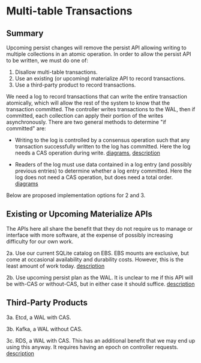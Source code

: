 # Multi-table Transactions

## Summary

Upcoming persist changes will remove the persist API allowing writing to multiple collections in an atomic operation.
In order to allow the persist API to be written, we must do one of:

1. Disallow multi-table transactions.
2. Use an existing (or upcoming) materialize API to record transactions.
3. Use a third-party product to record transactions.

We need a log to record transactions that can write the entire transaction atomically, which will allow the rest of the system to know that the transaction committed.
The controller writes transactions to the WAL, then if committed, each collection can apply their portion of the writes asynchronously.
There are two general methods to determine "if committed" are:
- Writing to the log is controlled by a consensus operation such that any transaction successfully written to the log has committed.
  Here the log needs a CAS operation during write.
  [diagrams](https://materializeinc.slack.com/archives/C035TU9QF5W/p1647452686144389),
  [description](https://materializeinc.slack.com/archives/C035TU9QF5W/p1647362440541409)

- Readers of the log must use data contained in a log entry (and possibly previous entries) to determine whether a log entry committed.
  Here the log does not need a CAS operation, but does need a total order.
  [diagrams](https://materializeinc.slack.com/archives/C035TU9QF5W/p1647454329216509)

Below are proposed implementation options for 2 and 3.

## Existing or Upcoming Materialize APIs

The APIs here all share the benefit that they do not require us to manage or interface with more software, at the expense of possibly increasing difficulty for our own work.

2a. Use our current SQLite catalog on EBS.
  EBS mounts are exclusive, but come at occasional availability and durability costs.
  However, this is the least amount of work today.
  [description](https://materializeinc.slack.com/archives/C035TU9QF5W/p1647522459313959)

2b. Use upcoming persist plan as the WAL.
  It is unclear to me if this API will be with-CAS or without-CAS, but in either case it should suffice.
  [description](https://materializeinc.slack.com/archives/C035TU9QF5W/p1647866145149579)

## Third-Party Products

3a. Etcd, a WAL with CAS.

3b. Kafka, a WAL without CAS.

3c. RDS, a WAL with CAS.
  This has an additional benefit that we may end up using this anyway.
  It requires having an epoch on controller requests.
  [description](https://materializeinc.slack.com/archives/C035TU9QF5W/p1647523498432819)
